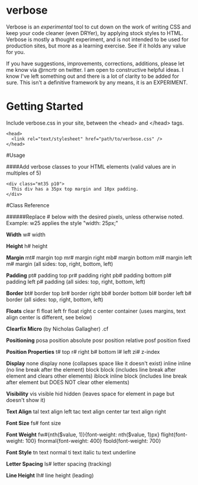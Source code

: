 verbose
=======
Verbose is an *experimental* tool to cut down on the work of writing CSS and keep your code cleaner (even DRYer), by applying stock styles to HTML. Verbose is mostly a thought experiment, and is not intended to be used for production sites, but more as a learning exercise. See if it holds any value for you. 

If you have suggestions, improvements, corrections, additions, please let me know via @rncrtr on twitter. I am open to constructive helpful ideas. I know I've left something out and there is a lot of clarity to be added for sure. This isn't a definitive framework by any means, it is an EXPERIMENT.


# Getting Started
Include verbose.css in your site, between the &lt;head&gt; and &lt;/head&gt; tags.

    <head>
      <link rel="text/stylesheet" href="path/to/verbose.css" />
    </head>

#Usage

####Add verbose classes to your HTML elements (valid values are in multiples of 5)
    
    <div class="mt35 p10">
      This div has a 35px top margin and 10px padding. 
    </div>

#Class Reference

######Replace # below with the desired pixels, unless otherwise noted. Example: w25 applies the style "width: 25px;" 

**Width**
w#    width

**Height**
h#    height


**Margin**
mt#    margin top
mr#    margin right
mb#    margin bottom
ml#    margin left
m#     margin (all sides: top, right, bottom, left)

**Padding**
pt#    padding top
pr#    padding right
pb#    padding bottom
pl#    padding left
p#     padding (all sides: top, right, bottom, left)

**Border**
bt#    border top
br#    border right
bb#    border bottom
bl#    border left
b#     border (all sides: top, right, bottom, left)

**Floats**
clear
fl    float left
fr    float right
c     center container (uses margins, text align center is different, see below)

**Clearfix Micro** (by Nicholas Gallagher)
.cf

**Positioning**
posa   position absolute
posr   position relative
posf   position fixed

**Position Properties**
t#  top
r#  right
b#  bottom
l#  left
zi#  z-index

**Display**
none      display none (collapses space like it doesn't exist)
inline    inline (no line break after the element)
block     block (includes line break after element and clears other elements)
iblock    inline block (includes line break after element but DOES NOT clear other elements)

**Visibility**
vis    visible
hid    hidden  (leaves space for element in page but doesn't show it)

**Text Align**
tal    text align left
tac    text align center
tar    text align right

**Font Size**
fs#    font size

**Font Weight**
fw#{nth($value, 1)}{font-weight: nth($value, 1)px}
flight{font-weight: 100}
fnormal{font-weight: 400}
fbold{font-weight: 700}

**Font Style**
tn    text normal
ti    text italic
tu    text underline

**Letter Spacing**
ls#    letter spacing (tracking)

**Line Height**
lh#    line height (leading)